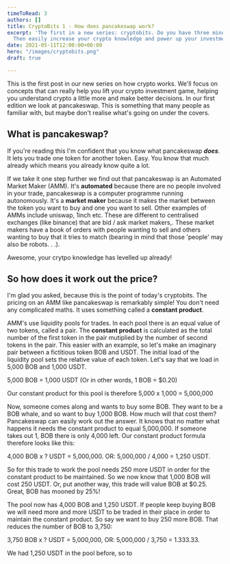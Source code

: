 ```yaml
---
timeToRead: 3
authors: []
title: CryptoBits 1 - How does pancakeswap work?
excerpt: 'The first in a new series: cryptobits. Do you have three minutes to spare?
  Then easily increase your crypto knowledge and power up your investment game!'
date: 2021-05-11T12:00:00+00:00
hero: "/images/cryptobits.png"
draft: true

---
```

This is the first post in our new series on how crypto works. We'll focus on concepts that can really help you lift your crypto investment game, helping you understand crypto a little more and make better decisions. In our first edition we look at pancakeswap. This is something that many people as familiar with, but maybe don't realise what's going on under the covers. 

## What is pancakeswap?

If you're reading this I'm confident that you know what pancakeswap **_does_**. It lets you trade one token for another token. Easy. You know that much already which means you already know quite a lot.

If we take it one step further we find out that pancakeswap is an Automated Market Maker (AMM). It's **automated** because there are no people involved in your trade, pancakeswap is a computer programme running autonomously. It's a **market maker** because it makes the market between the token you want to buy and one you want to sell. Other examples of AMMs include uniswap, 1inch etc. These are different to centralised exchanges (like binance) that are bid / ask market makers,. These market makers have a book of orders with people wanting to sell and others wanting to buy that it tries to match (bearing in mind that those 'people' may also be robots. . .).

Awesome, your crytpo knowledge has levelled up already!

## So how does it work out the price?

I'm glad you asked, because this is the point of today's cryptobits. The pricing on an AMM like pancakeswap is remarkably simple! You don't need any complicated maths. It uses something called a **constant product**. 

AMM's use liquidity pools for trades. In each pool there is an equal value of two tokens, called a pair. The **constant product** is calculated as the total number of the first token in the pair mutiplied by the number of second tokens in the pair. This easier with an example, so let's make an imaginary pair between a fictitious token BOB and USDT. The initial load of the liquidity pool sets the relative value of each token. Let's say that we load in 5,000 BOB and 1,000 USDT. 

5,000 BOB = 1,000 USDT (Or in other words, 1 BOB = $0.20)

Our constant product for this pool is therefore 5,000 x 1,000 = 5,000,000

Now, someone comes along and wants to buy some BOB. They want to be a BOB whale, and so want to buy 1,000 BOB. How much will that cost them? Pancakeswap can easily work out the answer. It knows that no matter what happens it needs the constant product to equal 5,000,000. If someone takes out 1, BOB there is only 4,000 left. Our constant product formula therefore looks like this:

4,000 BOB x ? USDT = 5,000,000. OR: 5,000,000 / 4,000 = 1,250 USDT.

So for this trade to work the pool needs 250 more USDT in order for the constant product to be maintained. So we now know that 1,000 BOB will cost 250 USDT. Or, put another way, this trade will value BOB at $0.25. Great, BOB has mooned by 25%!

The pool now has 4,000 BOB and 1,250 USDT. If people keep buying BOB we will need more and more USDT to be traded in their place in order to maintain the constant product. So say we want to buy 250 more BOB. That reduces the number of BOB to 3,750:

3,750 BOB x ? USDT = 5,000,000, OR: 5,000,000 / 3,750 = 1.333.33. 

We had 1,250 USDT in the pool before, so to  